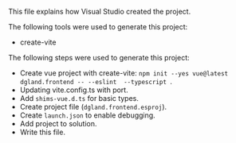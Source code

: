 This file explains how Visual Studio created the project.

The following tools were used to generate this project:
- create-vite

The following steps were used to generate this project:
- Create vue project with create-vite: `npm init --yes vue@latest dgland.frontend -- --eslint  --typescript `.
- Updating vite.config.ts with port.
- Add `shims-vue.d.ts` for basic types.
- Create project file (`dgland.frontend.esproj`).
- Create `launch.json` to enable debugging.
- Add project to solution.
- Write this file.

